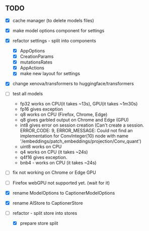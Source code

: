 ## TODO

* [x] cache manager (to delete models files)
* [x] make model options component for settings
* [x] refactor settings - split into components
    - [x] AppOptions
    - [x] CreationParams
    - [x] mutationsRates
    - [x] AppActions
    - [x] make new layout for settings
* [x] change xenova/transformers to huggingface/transformers
* [ ] test all models
    - fp32 works on CPU(it takes ~13s), GPU(it takes ~1m30s)
    - fp16 gives exception
    - q8 works on CPU (Firefox, Chrome, Edge)
    - q8 gives garbled output on Chrome and Edge (GPU)
    - int8 gives error on session creation (Can't create a session. ERROR_CODE: 9, ERROR_MESSAGE: Could not find an implementation for ConvInteger(10) node with name '/embeddings/patch_embeddings/projection/Conv_quant')
    - uint8 works on CPU
    - q4 works on CPU (it takes ~24s)
    - q4f16 gives exception.
    - bnb4 - works on CPU (it takes ~24s)
* [ ] fix not working on Chrome or Edge GPU
* [ ] Firefox webGPU not supported yet. (wait for it)

* [x] rename ModelOptions to CaptionerModelOptions
* [x] rename AIStore to CaptionerStore

* [ ] refactor - split store into stores
    - [x] prepare store split

